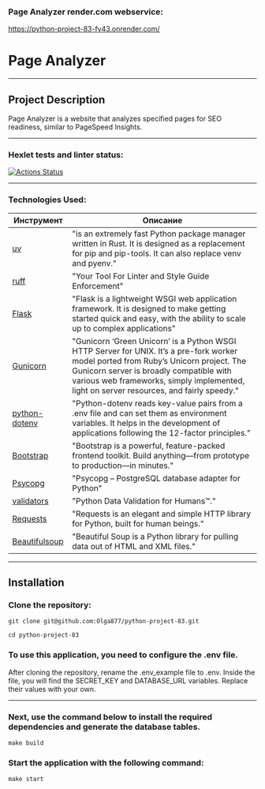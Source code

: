 ### Page Analyzer render.com webservice:
https://python-project-83-fy43.onrender.com/

# Page Analyzer
****

## Project Description

Page Analyzer is a website that analyzes specified pages for SEO readiness, similar to PageSpeed Insights.
****

### Hexlet tests and linter status:
[![Actions Status](https://github.com/Olga877/python-project-83/actions/workflows/hexlet-check.yml/badge.svg)](https://github.com/Olga877/python-project-83/actions)
****

[//]: # ([Демонстрация проекта на render.com]&#40;https://python-project-83-83hv.onrender.comm&#41;)

### Technologies Used:

| Инструмент                                                                       | Описание                                                                                                                                                                                                                                                                    |
|----------------------------------------------------------------------------------|-----------------------------------------------------------------------------------------------------------------------------------------------------------------------------------------------------------------------------------------------------------------------------|
| [uv](https://docs.astral.sh/uv/)                                                 | "is an extremely fast Python package manager written in Rust. It is designed as a replacement for pip and pip-tools. It can also replace venv and pyenv."                                                                                                                   |            |
| [ruff](https://docs.astral.sh/ruff/)                                             | "Your Tool For Linter and Style Guide Enforcement"                                                                                                                                                                                                                          |
| [Flask](https://flask.palletsprojects.com/en/stable/)                            | "Flask is a lightweight WSGI web application framework. It is designed to make getting started quick and easy, with the ability to scale up to complex applications"                                                                                                        |
| [Gunicorn](https://docs.gunicorn.org/en/latest/index.html)                       | "Gunicorn ‘Green Unicorn’ is a Python WSGI HTTP Server for UNIX. It’s a pre-fork worker model ported from Ruby’s Unicorn project. The Gunicorn server is broadly compatible with various web frameworks, simply implemented, light on server resources, and fairly speedy." |
| [python-dotenv](https://pypi.org/project/python-dotenv/)                         | "Python-dotenv reads key-value pairs from a .env file and can set them as environment variables. It helps in the development of applications following the 12-factor principles."                                                                                           |
| [Bootstrap](https://getbootstrap.com/docs/5.3/getting-started/introduction/)     | "Bootstrap is a powerful, feature-packed frontend toolkit. Build anything—from prototype to production—in minutes."                                                                                                                                                         |
| [Psycopg](https://getbootstrap.com/docs/5.3/getting-started/introduction/)       | "Psycopg – PostgreSQL database adapter for Python"                                                                                                                                                                                                                          |
| [validators](https://validators.readthedocs.io/en/latest/#module-validators.url) | "Python Data Validation for Humans™."                                                                                                                                                                                                                                       |
| [Requests](https://requests.readthedocs.io/en/latest/)                           | "Requests is an elegant and simple HTTP library for Python, built for human beings."                                                                                                                                                                                        |
| [Beautifulsoup](https://www.crummy.com/software/BeautifulSoup/bs4/doc/)          | "Beautiful Soup is a Python library for pulling data out of HTML and XML files."                                                                                                                                                                                            |

---

## Installation

### Clone the repository:

```
git clone git@github.com:Olga877/python-project-83.git
```

```
cd python-project-83
```

### To use this application, you need to configure the .env file.

After cloning the repository, rename the .env_example file to .env. Inside the file, you will find the SECRET_KEY and
DATABASE_URL variables. Replace their values with your own.
****

### Next, use the command below to install the required dependencies and generate the database tables.

```
make build
```

### Start the application with the following command:

```
make start
```